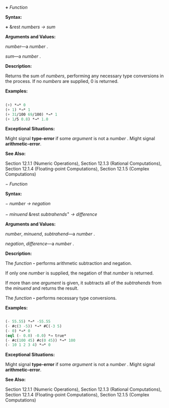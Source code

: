 **+** *Function* 



**Syntax:** 



**+** &amp;rest *numbers → sum* 



**Arguments and Values:** 



*number*—a *number* . 



*sum*—a *number* . 



**Description:** 



Returns the sum of *numbers*, performing any necessary type conversions in the process. If no *numbers* are supplied, 0 is returned. 



**Examples:**
```lisp
 
(+) *→* 0 
(+ 1) *→* 1 
(+ 31/100 69/100) *→* 1 
(+ 1/5 0.8) *→* 1.0 

```
**Exceptional Situations:** 



Might signal **type-error** if some *argument* is not a *number* . Might signal **arithmetic-error**. 



**See Also:** 



Section 12.1.1 (Numeric Operations), Section 12.1.3 (Rational Computations), Section 12.1.4 (Floating-point Computations), Section 12.1.5 (Complex Computations) 



*− Function* 



**Syntax:** 



*− number → negation* 



*− minuend* &amp;rest *subtrahends*<sup>+</sup> *→ difference* 



**Arguments and Values:** 



*number*, *minuend*, *subtrahend*—a *number* . 



*negation*, *difference*—a *number* . 



**Description:** 



The *function* **-** performs arithmetic subtraction and negation. 







 



 



If only one *number* is supplied, the negation of that *number* is returned. 



If more than one *argument* is given, it subtracts all of the *subtrahends* from the *minuend* and returns the result. 



The *function* **-** performs necessary type conversions. 



**Examples:**
```lisp

(- 55.55) *→* -55.55 
(- #c(3 -5)) *→* #C(-3 5) 
(- 0) *→* 0 
(eql (- 0.0) -0.0) *→ true* 
(- #c(100 45) #c(0 45)) *→* 100 
(- 10 1 2 3 4) *→* 0 

```
**Exceptional Situations:** 



Might signal **type-error** if some *argument* is not a *number* . Might signal **arithmetic-error**. 



**See Also:** 



Section 12.1.1 (Numeric Operations), Section 12.1.3 (Rational Computations), Section 12.1.4 (Floating-point Computations), Section 12.1.5 (Complex Computations) 



